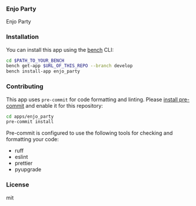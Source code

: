 ### Enjo Party

Enjo Party

### Installation

You can install this app using the [bench](https://github.com/frappe/bench) CLI:

```bash
cd $PATH_TO_YOUR_BENCH
bench get-app $URL_OF_THIS_REPO --branch develop
bench install-app enjo_party
```

### Contributing

This app uses `pre-commit` for code formatting and linting. Please [install pre-commit](https://pre-commit.com/#installation) and enable it for this repository:

```bash
cd apps/enjo_party
pre-commit install
```

Pre-commit is configured to use the following tools for checking and formatting your code:

- ruff
- eslint
- prettier
- pyupgrade

### License

mit
